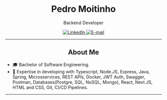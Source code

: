 <div align="center">
  <h1>Pedro Moitinho</h1>
  <p>Backend Developer</p>
  <p>
    <a href="https://www.linkedin.com/in/pedrohmoitinho" target="_blank">
      <img src="https://img.shields.io/badge/LinkedIn-0A66C2?style=for-the-badge&logo=linkedin&logoColor=white" alt="LinkedIn"/>
    </a>
    <a href="mailto:pedromoitinhoprado@gmail.com" target="_blank">
      <img src="https://img.shields.io/badge/Email-D14836?style=for-the-badge&logo=gmail&logoColor=white" alt="E-mail"/>
    </a>
  </p>
</div>

---

<h2 align="center">About Me</h2>

- 🎓 Bachelor of Software Engineering.
- 💼 Expertise in developing with Typescript, Node.JS, Express, Java, Spring, Microsservices, REST APIs, Docker, JWT Auth, Swagger, Postman, Databases(Postgre, SQL, NoSQL, Mongo), React, Next.JS, HTML and CSS, Git, CI/CD Pipelines.

---

